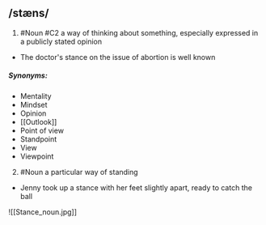 ## /stæns/  
1. #Noun
#C2
a way of thinking about something, especially expressed in a publicly stated opinion

- The doctor's stance on the issue of abortion is well known

##### Synonyms:
- Mentality
- Mindset
- Opinion
- [[Outlook]]
- Point of view
- Standpoint
- View
- Viewpoint


2. #Noun
a particular way of standing

- Jenny took up a stance with her feet slightly apart, ready to catch the ball

![[Stance_noun.jpg]]
